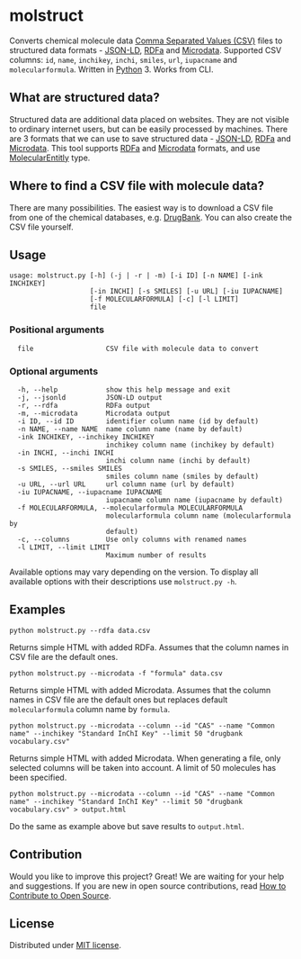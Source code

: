 # molstruct

Converts chemical molecule data [Comma Separated Values (CSV)](https://en.wikipedia.org/wiki/Comma-separated_values) files to structured data formats - [JSON-LD](https://json-ld.org/), [RDFa](http://rdfa.info/) and [Microdata](https://schema.org/docs/gs.html). Supported
CSV columns: `id`, `name`, `inchikey`, `inchi`, `smiles`, `url`, `iupacname` and `molecularformula`. Written in [Python](https://www.python.org/) 3. Works from CLI.

## What are structured data?
Structured data are additional data placed on websites. They are not visible to ordinary internet users, but can be easily processed by machines. There are 3 formats that we can use to save structured data - [JSON-LD](https://json-ld.org/), [RDFa](http://rdfa.info/) and [Microdata](https://www.w3.org/TR/microdata/). This tool supports [RDFa](http://rdfa.info/) and [Microdata](https://www.w3.org/TR/microdata/) formats, and use [MolecularEntitly](https://bioschemas.org/types/MolecularEntity/) type.

## Where to find a CSV file with molecule data?
There are many possibilities. The easiest way is to download a CSV file from one of the chemical databases, e.g. [DrugBank](https://www.drugbank.ca/releases/latest#open-data). You can also create the CSV file yourself.

## Usage

```shell
usage: molstruct.py [-h] (-j | -r | -m) [-i ID] [-n NAME] [-ink INCHIKEY]
                    [-in INCHI] [-s SMILES] [-u URL] [-iu IUPACNAME]
                    [-f MOLECULARFORMULA] [-c] [-l LIMIT]
                    file
```

### Positional arguments

```shell
  file                  CSV file with molecule data to convert
```

### Optional arguments

```shell
  -h, --help            show this help message and exit
  -j, --jsonld          JSON-LD output
  -r, --rdfa            RDFa output
  -m, --microdata       Microdata output
  -i ID, --id ID        identifier column name (id by default)
  -n NAME, --name NAME  name column name (name by default)
  -ink INCHIKEY, --inchikey INCHIKEY
                        inchikey column name (inchikey by default)
  -in INCHI, --inchi INCHI
                        inchi column name (inchi by default)
  -s SMILES, --smiles SMILES
                        smiles column name (smiles by default)
  -u URL, --url URL     url column name (url by default)
  -iu IUPACNAME, --iupacname IUPACNAME
                        iupacname column name (iupacname by default)
  -f MOLECULARFORMULA, --molecularformula MOLECULARFORMULA
                        molecularformula column name (molecularformula by
                        default)
  -c, --columns         Use only columns with renamed names
  -l LIMIT, --limit LIMIT
                        Maximum number of results
```

Available options may vary depending on the version. To display all available options with their descriptions use ``molstruct.py -h``.

## Examples
```shell
python molstruct.py --rdfa data.csv
```
Returns simple HTML with added RDFa. Assumes that the column names in CSV file are the default ones.

```shell
python molstruct.py --microdata -f "formula" data.csv
```
Returns simple HTML with added Microdata. Assumes that the column names in CSV file are the default ones but replaces default `molecularformula` column name by `formula`.

```shell
python molstruct.py --microdata --column --id "CAS" --name "Common name" --inchikey "Standard InChI Key" --limit 50 "drugbank vocabulary.csv"
```

Returns simple HTML with added Microdata. When generating a file, only selected columns will be taken into account. A limit of 50 molecules has been specified.

```shell
python molstruct.py --microdata --column --id "CAS" --name "Common name" --inchikey "Standard InChI Key" --limit 50 "drugbank vocabulary.csv" > output.html
```

Do the same as example above but save results to `output.html`.

## Contribution

Would you like to improve this project? Great! We are waiting for your help and suggestions. If you are new in open source contributions, read [How to Contribute to Open Source](https://opensource.guide/how-to-contribute/).

## License

Distributed under [MIT license](https://github.com/lszeremeta/molstruct/blob/master/LICENSE).
